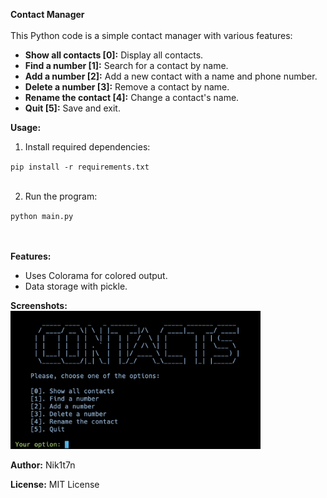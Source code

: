 <b>Contact Manager</b>
<br><br>
This Python code is a simple contact manager with various features:
<ul>
    <li><b>Show all contacts [0]:</b> Display all contacts.</li>
    <li><b>Find a number [1]:</b> Search for a contact by name.</li>
    <li><b>Add a number [2]:</b> Add a new contact with a name and phone number.</li>
    <li><b>Delete a number [3]:</b> Remove a contact by name.</li>
    <li><b>Rename the contact [4]:</b> Change a contact's name.</li>
    <li><b>Quit [5]:</b> Save and exit.</li>
</ul>

<b>Usage:</b>
<ol>
    <li>Install required dependencies:</li>
</ol>
<code>pip install -r requirements.txt</code><br>

<ol start="2">
    <br>
    <li>Run the program:</li>
</ol>
<code>python main.py</code><br>

<br><b><br>Features:</b>
<ul>
    <li>Uses Colorama for colored output.</li>
    <li>Data storage with pickle.</li>
</ul>

<b>Screenshots:</b>
<br><img src="screenshots/contacts.png" alt="Contact's Interface Screenshot" width="400">

<b>Author:</b> Nik1t7n

<b>License:</b> MIT License
